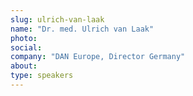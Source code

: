 ```yaml
---
slug: ulrich-van-laak
name: "Dr. med. Ulrich van Laak"
photo:
social:
company: "DAN Europe, Director Germany"
about:
type: speakers
---
```



